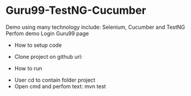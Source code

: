 # Guru99-TestNG-Cucumber
Demo using many technology include: Selenium, Cucumber and TestNG
Perfom demo Login Guru99 page
* How to setup code
- Clone project on github url:
* How to run
- User cd to contain folder project
- Open cmd and perfom text: mvn test
